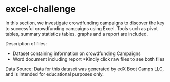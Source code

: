 # excel-challenge
In this section, we investigate crowdfunding campaigns to discover the key to successful crowdfunding campaigns using Excel. Tools such as pivot tables, summary statistics tables, graphs and a report are included.

Description of files:
- Dataset containing information on crowdfunding Campaigns
- Word document including report
*Kindly click raw files to see both files

Data Source: Data for this dataset was generated by edX Boot Camps LLC, and is intended for educational purposes only.


